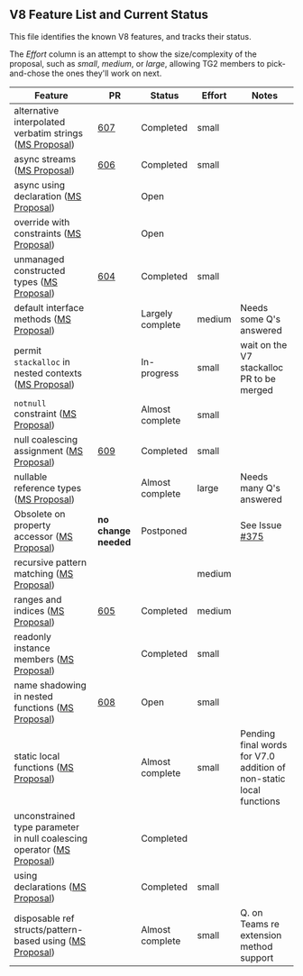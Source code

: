 ## V8 Feature List and Current Status

This file identifies the known V8 features, and tracks their status.

The *Effort* column is an attempt to show the size/complexity of the proposal, such as *small*, *medium*, or *large*, allowing TG2 members to pick-and-chose the ones they'll work on next.

Feature | PR | Status | Effort | Notes
------- | -- | ------ | ------ | ------
alternative interpolated verbatim strings ([MS Proposal](https://github.com/dotnet/csharplang/blob/main/proposals/csharp-8.0/alternative-interpolated-verbatim.md)) | [607](https://github.com/dotnet/csharpstandard/pull/607) | Completed | small | 
async streams ([MS Proposal](https://github.com/dotnet/csharplang/blob/main/proposals/csharp-8.0/async-streams.md)) | [606](https://github.com/dotnet/csharpstandard/pull/606) | Completed | small | 
async using declaration ([MS Proposal](https://github.com/dotnet/csharplang/blob/main/proposals/csharp-8.0/async-using.md)) |  | Open | | 
override with constraints ([MS Proposal](https://github.com/dotnet/csharplang/blob/main/proposals/csharp-8.0/constraints-in-overrides.md)) | | Open | 
unmanaged constructed types ([MS Proposal](https://github.com/dotnet/csharplang/blob/main/proposals/csharp-8.0/constructed-unmanaged.md)) | [604](https://github.com/dotnet/csharpstandard/pull/604) | Completed | small |
default interface methods ([MS Proposal](https://github.com/dotnet/csharplang/blob/main/proposals/csharp-8.0/default-interface-methods.md)) | | Largely complete | medium | Needs some Q's answered
permit `stackalloc` in nested contexts ([MS Proposal](https://github.com/dotnet/csharplang/blob/main/proposals/csharp-8.0/nested-stackalloc.md)) |  | In-progress | small | wait on the V7 stackalloc PR to be merged
`notnull` constraint ([MS Proposal](https://github.com/dotnet/csharplang/blob/main/proposals/csharp-8.0/notnull-constraint.md)) | | Almost complete | small | 
null coalescing assignment ([MS Proposal](https://github.com/dotnet/csharplang/blob/main/proposals/csharp-8.0/null-coalescing-assignment.md)) | [609](https://github.com/dotnet/csharpstandard/pull/609) | Completed | small | 
nullable reference types ([MS Proposal](https://github.com/dotnet/csharplang/blob/main/proposals/csharp-8.0/nullable-reference-types.md)) | | Almost complete | large | Needs many Q's answered
Obsolete on property accessor ([MS Proposal](https://github.com/dotnet/csharplang/blob/main/proposals/csharp-8.0/obsolete-accessor.md)) | **no change needed** | Postponed | | See Issue [#375](https://github.com/dotnet/csharpstandard/issues/375)
recursive pattern matching ([MS Proposal](https://github.com/dotnet/csharplang/blob/main/proposals/csharp-8.0/patterns.md)) | |  | medium |
ranges and indices ([MS Proposal](https://github.com/dotnet/csharplang/blob/main/proposals/csharp-8.0/ranges.md)) | [605](https://github.com/dotnet/csharpstandard/pull/605) | Completed | medium | 
readonly instance members ([MS Proposal](https://github.com/dotnet/csharplang/blob/main/proposals/csharp-8.0/readonly-instance-members.md)) |  | Completed | small | 
name shadowing in nested functions ([MS Proposal](https://github.com/dotnet/csharplang/blob/main/proposals/csharp-8.0/shadowing-in-nested-functions.md)) | [608](https://github.com/dotnet/csharpstandard/pull/608) | Open | small | 
static local functions ([MS Proposal](https://github.com/dotnet/csharplang/blob/main/proposals/csharp-8.0/static-local-functions.md)) | | Almost complete | small | Pending final words for V7.0 addition of non-static local functions
unconstrained type parameter in null coalescing operator ([MS Proposal](https://github.com/dotnet/csharplang/blob/main/proposals/csharp-8.0/unconstrained-null-coalescing.md)) | | Completed | |
using declarations ([MS Proposal](https://github.com/dotnet/csharplang/blob/main/proposals/csharp-8.0/using.md)) | | Completed | small | 
disposable ref structs/pattern-based using ([MS Proposal](https://github.com/dotnet/csharplang/blob/main/proposals/csharp-8.0/using.md)) | | Almost complete | small | Q. on Teams re extension method support

